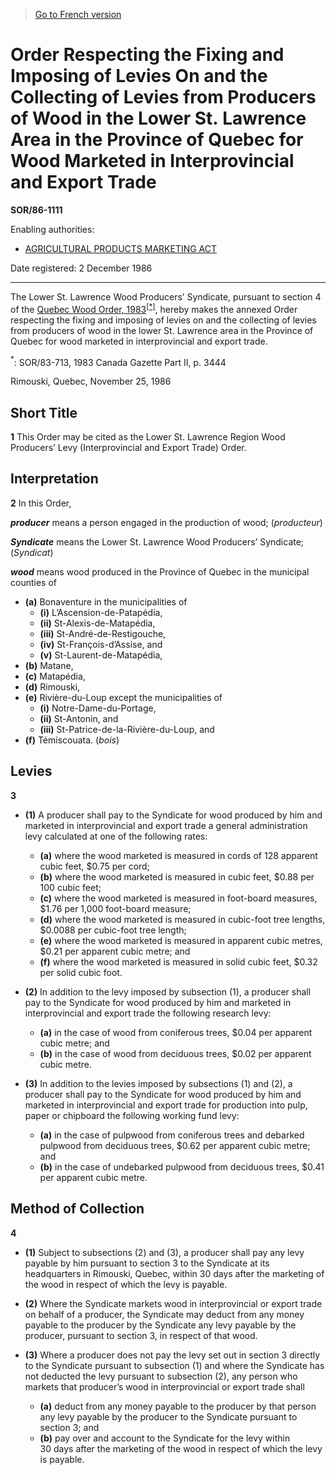 > [Go to French version](/fr/Règlements/Décrets,%20ordonnances%20et%20règlements%20statutaires/86/1111.md)

# Order Respecting the Fixing and Imposing of Levies On and the Collecting of Levies from Producers of Wood in the Lower St. Lawrence Area in the Province of Quebec for Wood Marketed in Interprovincial and Export Trade

**SOR/86-1111**

Enabling authorities: 
- [AGRICULTURAL PRODUCTS MARKETING ACT](/en/Acts/Revised%20Statutes%20of%20Canada/A/A-6.md)

Date registered: 2 December 1986

----------

The Lower St. Lawrence Wood Producers’ Syndicate, pursuant to section 4 of the [Quebec Wood Order, 1983](/en/Regulations/Statutory%20Orders%20and%20Regulations/83/713.md)<sup><a href='#footnote_e'>[*]</a></sup>, hereby makes the annexed Order respecting the fixing and imposing of levies on and the collecting of levies from producers of wood in the lower St. Lawrence area in the Province of Quebec for wood marketed in interprovincial and export trade.

<a name='footnote_e'><sup>*</sup></a>: SOR/83-713, 1983 Canada Gazette Part II, p. 3444<br />

Rimouski, Quebec, November 25, 1986




## Short Title


**1** This Order may be cited as the Lower St. Lawrence Region Wood Producers’ Levy (Interprovincial and Export Trade) Order.




## Interpretation


**2** In this Order,

***producer*** means a person engaged in the production of wood; (*producteur*)

***Syndicate*** means the Lower St. Lawrence Wood Producers’ Syndicate; (*Syndicat*)

***wood*** means wood produced in the Province of Quebec in the municipal counties of
- **(a)** Bonaventure in the municipalities of
	- **(i)** L’Ascension-de-Patapédia,
	- **(ii)** St-Alexis-de-Matapédia,
	- **(iii)** St-André-de-Restigouche,
	- **(iv)** St-François-d’Assise, and
	- **(v)** St-Laurent-de-Matapédia,
- **(b)** Matane,
- **(c)** Matapédia,
- **(d)** Rimouski,
- **(e)** Rivière-du-Loup except the municipalities of
	- **(i)** Notre-Dame-du-Portage,
	- **(ii)** St-Antonin, and
	- **(iii)** St-Patrice-de-la-Rivière-du-Loup, and
- **(f)** Témiscouata. (*bois*)




## Levies


**3** 

- **(1)** A producer shall pay to the Syndicate for wood produced by him and marketed in interprovincial and export trade a general administration levy calculated at one of the following rates:
	- **(a)** where the wood marketed is measured in cords of 128 apparent cubic feet, $0.75 per cord;
	- **(b)** where the wood marketed is measured in cubic feet, $0.88 per 100 cubic feet;
	- **(c)** where the wood marketed is measured in foot-board measures, $1.76 per 1,000 foot-board measure;
	- **(d)** where the wood marketed is measured in cubic-foot tree lengths, $0.0088 per cubic-foot tree length;
	- **(e)** where the wood marketed is measured in apparent cubic metres, $0.21 per apparent cubic metre; and
	- **(f)** where the wood marketed is measured in solid cubic feet, $0.32 per solid cubic foot.

- **(2)** In addition to the levy imposed by subsection (1), a producer shall pay to the Syndicate for wood produced by him and marketed in interprovincial and export trade the following research levy:
	- **(a)** in the case of wood from coniferous trees, $0.04 per apparent cubic metre; and
	- **(b)** in the case of wood from deciduous trees, $0.02 per apparent cubic metre.

- **(3)** In addition to the levies imposed by subsections (1) and (2), a producer shall pay to the Syndicate for wood produced by him and marketed in interprovincial and export trade for production into pulp, paper or chipboard the following working fund levy:
	- **(a)** in the case of pulpwood from coniferous trees and debarked pulpwood from deciduous trees, $0.62 per apparent cubic metre; and
	- **(b)** in the case of undebarked pulpwood from deciduous trees, $0.41 per apparent cubic metre.




## Method of Collection


**4** 

- **(1)** Subject to subsections (2) and (3), a producer shall pay any levy payable by him pursuant to section 3 to the Syndicate at its headquarters in Rimouski, Quebec, within 30 days after the marketing of the wood in respect of which the levy is payable.

- **(2)** Where the Syndicate markets wood in interprovincial or export trade on behalf of a producer, the Syndicate may deduct from any money payable to the producer by the Syndicate any levy payable by the producer, pursuant to section 3, in respect of that wood.

- **(3)** Where a producer does not pay the levy set out in section 3 directly to the Syndicate pursuant to subsection (1) and where the Syndicate has not deducted the levy pursuant to subsection (2), any person who markets that producer’s wood in interprovincial or export trade shall
	- **(a)** deduct from any money payable to the producer by that person any levy payable by the producer to the Syndicate pursuant to section 3; and
	- **(b)** pay over and account to the Syndicate for the levy within 30 days after the marketing of the wood in respect of which the levy is payable.


